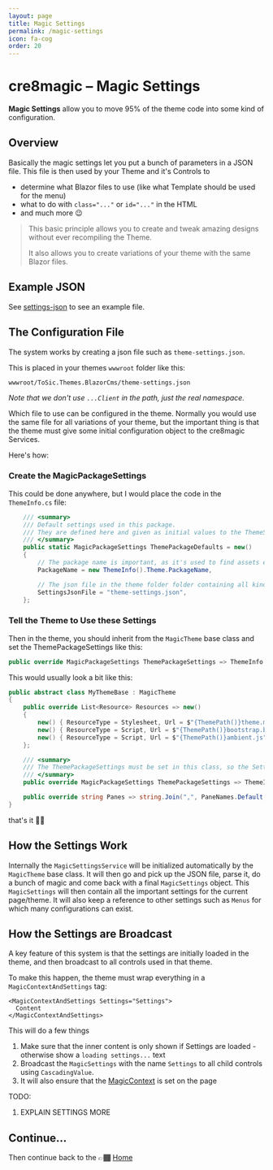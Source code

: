 ```yaml
---
layout: page
title: Magic Settings
permalink: /magic-settings
icon: fa-cog
order: 20
---
```


# cre8magic – Magic Settings

**Magic Settings** allow you to move 95% of the theme code into some kind of configuration.

## Overview

Basically the magic settings let you put a bunch of parameters in a JSON file.
This file is then used by your Theme and it's Controls to

* determine what Blazor files to use (like what Template should be used for the menu)
* what to do with `class="..."` or `id="..."` in the HTML
* and much more 😉

> This basic principle allows you to create and tweak amazing designs
> without ever recompiling the Theme.
>
> It also allows you to create variations of your theme with the same Blazor files.

## Example JSON

See [settings-json](./theme-json.md) to see an example file.

## The Configuration File

The system works by creating a json file such as `theme-settings.json`.

This is placed in your themes `wwwroot` folder like this:

`wwwroot/ToSic.Themes.BlazorCms/theme-settings.json`

_Note that we don't use `...Client` in the path, just the real namespace._

Which file to use can be configured in the theme.
Normally you would use the same file for all variations of your theme, but the important thing is that the theme
must give some initial configuration object to the cre8magic Services.

Here's how:

### Create the MagicPackageSettings

This could be done anywhere, but I would place the code in the `ThemeInfo.cs` file:

```c#
    /// <summary>
    /// Default settings used in this package.
    /// They are defined here and given as initial values to the ThemeSettingsService in the Default Razor file.
    /// </summary>
    public static MagicPackageSettings ThemePackageDefaults = new()
    {
        // The package name is important, as it's used to find assets etc.
        PackageName = new ThemeInfo().Theme.PackageName,

        // The json file in the theme folder folder containing all kinds of settings etc.
        SettingsJsonFile = "theme-settings.json",
    };
```

### Tell the Theme to Use these Settings

Then in the theme, you should inherit from the `MagicTheme` base class and set the ThemePackageSettings like this:

```c#
public override MagicPackageSettings ThemePackageSettings => ThemeInfo.ThemePackageDefaults;
```

This would usually look a bit like this:

```c#
public abstract class MyThemeBase : MagicTheme
{
    public override List<Resource> Resources => new()
    {
        new() { ResourceType = Stylesheet, Url = $"{ThemePath()}theme.min.css" },       // Bootstrap generated with Sass/Webpack
        new() { ResourceType = Script, Url = $"{ThemePath()}bootstrap.bundle.min.js" }, // Bootstrap JS
        new() { ResourceType = Script, Url = $"{ThemePath()}ambient.js", },             // Ambient JS for page Up-button etc.
    };

    /// <summary>
    /// The ThemePackageSettings must be set in this class, so the Settings initializer can pick it up.
    /// </summary>
    public override MagicPackageSettings ThemePackageSettings => ThemeInfo.ThemePackageDefaults;

    public override string Panes => string.Join(",", PaneNames.Default, PaneNameHeader);
}
```

that's it ✌🏽

## How the Settings Work

Internally the `MagicSettingsService` will be initialized automatically by the `MagicTheme` base class.
It will then go and pick up the JSON file, parse it, do a bunch of magic and come back with a final `MagicSettings` object.
This `MagicSettings` will then contain all the important settings for the current page/theme.
It will also keep a reference to other settings such as `Menus` for which many configurations can exist.

## How the Settings are Broadcast

A key feature of this system is that the settings are initially loaded in the theme,
and then broadcast to all controls used in that theme.

To make this happen, the theme must wrap everything in a `MagicContextAndSettings` tag:

```razor
<MagicContextAndSettings Settings="Settings">
  Content
</MagicContextAndSettings>
```

This will do a few things

1. Make sure that the inner content is only shown if Settings are loaded - otherwise show a `loading settings...` text
1. Broadcast the `MagicSettings` with the name `Settings` to all child controls using `CascadingValue`.
1. It will also ensure that the [MagicContext](./magic-context.md) is set on the page

TODO:
1. EXPLAIN SETTINGS MORE

## Continue...

Then continue back to the 👉🏾 [Home](../readme.md)
